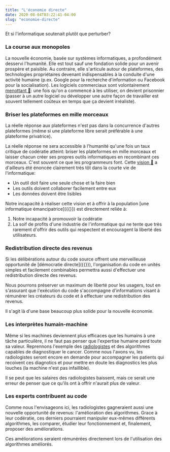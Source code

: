 ```yaml
---
title: "L'économie directe"
date: 2020-08-04T03:22:41-04:00
slug: "economie-directe"
---
```


Et si l'informatique soutenait plutôt que perturber?
<!--more-->

### La course aux monopoles

La nouvelle économie, basée sur systèmes informatiques, a profondément desservi
l'humanité.  Elle est tout sauf une fondation solide pour un avenir prospère et
paisible.  Au contraire, elle s'articule autour de plateformes, des
technologies propriétaires devenant indispensables à la conduite d'une activité
humaine (p.ex. Google pour la recherche d'information ou Facebook pour la
socialisation).  Les logiciels commerciaux sont volontairement <a
href="https://ici.radio-canada.ca/nouvelle/1101238/montreal-logiciel-materiel-libre-francois-croteau"
target="_blank">menottant 🔗</a>: une fois qu'on a commencé à les utiliser, on
devient prisonnier (passer à un autre logiciel ou développer une autre façon de
travailler est souvent tellement coûteux en temps que ça devient irréaliste).

### Briser les plateformes en mille morceaux

La réelle réponse aux plateformes n'est pas dans la concurrence d'autres
plateformes (même si une plateforme libre serait préférable à une plateforme
privatrice).

La réelle réponse ne sera accessible à l'humanité qu'une fois un taux critique
de codératie atteint: briser les plateformes en mille morceaux et laisser
chacun créer ses propres outils informatiques en recombinant ces morceaux.
C'est souvent ce que les programmeurs font.  Cette <a
href="https://fr.wikipedia.org/wiki/Philosophie_d%27Unix"
target="_blank">vision 🔗</a> a d'ailleurs été énoncée clairement très tôt dans
la courte vie de l'informatique:

* Un outil doit faire une seule chose et la faire bien
* Les outils doivent collaborer facilement entre eux
* Les données doivent être lisibles

Notre incapacité à réaliser cette vision et à offrir à la population [une
informatique émancipatrice]({{<ref empowerment>}}) est directement reliée à:
1.  Notre incapacité à promouvoir la codératie
1.  La soif de profits d'une
industrie de l'informatique 
qui ne tente que très rarement d'offrir des outils
qui respectent et encouragent la liberté des utilisateurs.

### Redistribution directe des revenus

Si les délibérations autour du code source offrent une merveilleuse opportunité
de [démocratie directe]({{<ref reinventing-democracy>}}), l'organisation du code
en unités simples et facilement combinables permettra aussi
d'effectuer une redistribution directe des revenus.

Nous pourrons préserver un maximum de liberté pour les usagers, tout en
s'assurant que l'exécution du code s'accompagne d'informations visant à
rémunérer les créateurs du code et à effectuer une redistribution
des revenus.

Il s'agit là d'une base beaucoup plus solide pour la nouvelle économie.

### Les interprètes humain-machine

Même si les machines deviennent plus efficaces que les humains à une tâche
particuilère, il ne faut pas penser que l'expertise humaine perd toute sa
valeur.  Reprennons l'exemple des
[radiologistes](/publications/comprendre-le-monde#radiologie) et des
algorithmes capables de diagnostiquer le cancer. Comme nous l'avons vu, 
les radiologistes seront encore en demande pour accompagner les patients qui
recoivent ces diagnotics et pour mettre en doute les diagnostics les plus
louches (la machine n'est pas infaillible).

Il se peut que les salaires des radiologistes baissent, mais ce serait une
erreur de penser que ce qu'ils ont à offrir n'aurait plus de valeur.

### Les experts contribuent au code

Comme nous l'envisageons ici, les radiologistes gagneraient aussi une nouvelle opportunité
de revenus: l'amélioration des algorithmes.  Grace à leur codératie, ces
derniers pourraient manipuler eux-mêmes différents algorithmes, les comparer,
étudier leur fonctionnement et, finalement, proposer des améliorations.

Ces améliorations seraient rémunérées directement lors de l'utilisation
des algorithmes améliorés.










